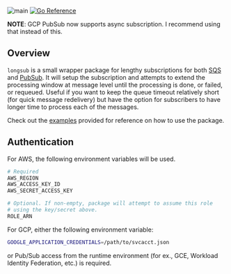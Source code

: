 ![main](https://github.com/flowerinthenight/longsub/workflows/main/badge.svg)
[![Go Reference](https://pkg.go.dev/badge/github.com/flowerinthenight/longsub.svg)](https://pkg.go.dev/github.com/flowerinthenight/longsub)

**NOTE**: GCP PubSub now supports async subscription. I recommend using that instead of this.


## Overview

`longsub` is a small wrapper package for lengthy subscriptions for both [SQS](https://aws.amazon.com/sqs/) and [PubSub](https://cloud.google.com/pubsub/). It will setup the subscription and attempts to extend the processing window at message level until the processing is done, or failed, or requeued. Useful if you want to keep the queue timeout relatively short (for quick message redelivery) but have the option for subscribers to have longer time to process each of the messages.

Check out the [examples](./examples/) provided for reference on how to use the package.

## Authentication

For AWS, the following environment variables will be used.
```bash
# Required
AWS_REGION
AWS_ACCESS_KEY_ID
AWS_SECRET_ACCESS_KEY

# Optional. If non-empty, package will attempt to assume this role
# using the key/secret above.
ROLE_ARN
```

For GCP, either the following environment variable:
```bash
GOOGLE_APPLICATION_CREDENTIALS=/path/to/svcacct.json
```

or Pub/Sub access from the runtime environment (for ex., GCE, Workload Identity Federation, etc.) is required.
